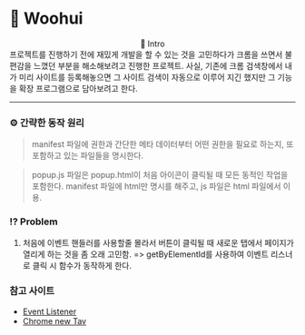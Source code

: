 # 🔄 Woohui

<div align=center>🚪 Intro</div>
프로젝트를 진행하기 전에 재밌게 개발을 할 수 있는 것을 고민하다가 크롬을 쓰면서 불편감을 느꼈던 부분을 해소해보려고 진행한 프로젝트.
사실, 기존에 크롬 검색창에서 내가 미리 사이트를 등록해놓으면 그 사이트 검색이 자동으로 이루어 지긴 했지만 그 기능을 확장 프로그램으로 담아보려고 한다.
<br>

***

### ⚙️ 간략한 동작 원리
> manifest 파일에 권한과 간단한 메타 데이터부터 어떤 권한을 필요로 하는지, 또 포함하고 있는 파일들을 명시한다.

> popup.js 파일은 popup.html이 처음 아이콘이 클릭될 때 모든 동적인 작업을 포함한다. manifest 파일에 html만 명시를 해주고, js 파일은 html 파일에서 이용.

### ⁉️ Problem
1. 처음에 이벤트 핸들러를 사용할줄 몰라서 버튼이 클릭될 때 새로운 탭에서 페이지가 열리게 하는 것을 좀 오래 고민함. => getByElementId를 사용하여 이벤트 리스너로 클릭 시 함수가 동작하게 한다.

### 참고 사이트
- [Event Listener](https://stackoverflow.com/questions/36324333/refused-to-execute-inline-event-handler-because-it-violates-csp-sandbox)
- [Chrome new Tav](https://coderedirect.com/questions/208582/programmatically-open-a-chrome-plugins-options-html-page)